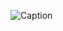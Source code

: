 ![Caption](https://files.cercomp.ufg.br/weby/up/342/o/em_construcao.jpg)

<!--
<p align="center"><img src="./files/img-repo.png" width="600"></p>
<p align="center">✅<a href="https://andreadcsousa.github.io/dio_introducao_bootstrap/"> Veja a Página </a>✅<a href="https://github.com/andreadcsousa"> Meu Perfil </a>✅<a href="https://andreadcsousa.github.io/"> Projetos </a></p>
# Sobre o Projeto
A partir do curso de `Construindo páginas para internet com Bootstrap`, aprendi a integrar o framework Bootstrap ao HTML5 e CSS3..
No curso, foi abordado o que é e para que serve o Bootstrap, além de como utilizá-lo em uma página web, a partir da criação de containers personlizados para o site, explorando as <em>divs</em> em colunas. Foi possível trabalhar com imagens dentro dos containers, criar lista de navegação com imagens no projeto e, também nos containers.
# Linguagens Utilizadas
<img src="./files/html.svg" width="100"><img src="./files/css.svg" width="100"><img src="./files/bootstrap.png" width="100">
## Primeira Versão
Cores com alto contraste para diferenciar as divs | Imagens utilizadas do curso
<img src="./files/antes.jpg" width="100%"><img src="./files/antes2.jpg" width="100%">
## Versão Atual
Cores ajustadas para o padrão da marca | Imagens de acordo com o propósito da marca
<img src="./files/depois.jpg" alt="" width="100%">
-->
